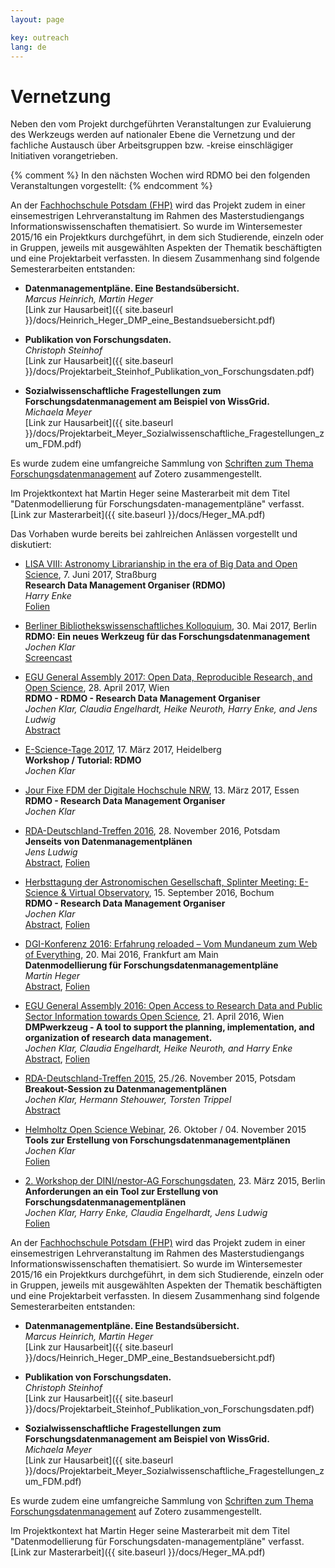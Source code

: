 ```yaml
---
layout: page

key: outreach
lang: de
---
```


Vernetzung
==========

Neben den vom Projekt durchgeführten Veranstaltungen zur Evaluierung des Werkzeugs werden auf nationaler Ebene die Vernetzung und der fachliche Austausch über Arbeitsgruppen bzw. -kreise einschlägiger Initiativen vorangetrieben.

{% comment %}
In den nächsten Wochen wird RDMO bei den folgenden Veranstaltungen vorgestellt:
{% endcomment %}

An der [Fachhochschule Potsdam (FHP)](http://www.fh-potsdam.de/) wird das Projekt zudem in einer einsemestrigen Lehrveranstaltung im Rahmen des Masterstudiengangs Informationswissenschaften thematisiert. So wurde im Wintersemester 2015/16 ein Projektkurs durchgeführt, in dem sich Studierende, einzeln oder in Gruppen, jeweils mit ausgewählten Aspekten der Thematik beschäftigten und eine Projektarbeit verfassten. In diesem Zusammenhang sind folgende Semesterarbeiten entstanden:

* **Datenmanagementpläne. Eine Bestandsübersicht.**  
*Marcus Heinrich, Martin Heger*  
[Link zur Hausarbeit]({{ site.baseurl }}/docs/Heinrich_Heger_DMP_eine_Bestandsuebersicht.pdf)  

* **Publikation von Forschungsdaten.**  
*Christoph Steinhof*  
[Link zur Hausarbeit]({{ site.baseurl }}/docs/Projektarbeit_Steinhof_Publikation_von_Forschungsdaten.pdf)  

* **Sozialwissenschaftliche Fragestellungen zum Forschungsdatenmanagement am Beispiel von WissGrid.**   
*Michaela Meyer*  
[Link zur Hausarbeit]({{ site.baseurl }}/docs/Projektarbeit_Meyer_Sozialwissenschaftliche_Fragestellungen_zum_FDM.pdf)  

Es wurde zudem eine umfangreiche Sammlung von [Schriften zum Thema Forschungsdatenmanagement](https://www.zotero.org/groups/forschungsdaten/items) auf Zotero zusammengestellt.

Im Projektkontext hat Martin Heger seine Masterarbeit mit dem Titel "Datenmodellierung für Forschungsdaten-managementpläne" verfasst.
[Link zur Masterarbeit]({{ site.baseurl }}/docs/Heger_MA.pdf)  
                                                                 

Das Vorhaben wurde bereits bei zahlreichen Anlässen vorgestellt und diskutiert:

* [LISA VIII: Astronomy Librarianship in the era of Big Data and Open Science](http://cds.u-strasbg.fr/meetings/Lisa8/), 7. Juni 2017, Straßburg   
**Research Data Management Organiser (RDMO)**  
*Harry Enke*  
[Folien](http://cds.u-strasbg.fr/meetings/Lisa8/public/presentations/wednesday/afternoon/08_RDMO-Talk-LISAVIII.pdf)  
  

* [Berliner Bibliothekswissenschaftliches Kolloquium](https://www.ibi.hu-berlin.de/de/bbk/abstracts/ss17/klar), 30. Mai 2017, Berlin  
**RDMO: Ein neues Werkzeug für das Forschungsdatenmanagement**  
*Jochen Klar*  
[Screencast](https://www.ibi.hu-berlin.de/de/bbk/abstracts/ss17/klar)  
  

* [EGU General Assembly 2017: Open Data, Reproducible Research, and Open Science](http://meetingorganizer.copernicus.org/EGU2017/orals/23924), 28. April 2017, Wien  
**RDMO - RDMO - Research Data Management Organiser**  
*Jochen Klar, Claudia Engelhardt, Heike Neuroth, Harry Enke, and Jens Ludwig*  
[Abstract](http://meetingorganizer.copernicus.org/EGU2017/EGU2017-15760.pdf)  
  

* [E-Science-Tage 2017](https://e-science-tage.de/de/tagung), 17. März 2017, Heidelberg  
**Workshop / Tutorial: RDMO**  
*Jochen Klar*  
  
* [Jour Fixe FDM der Digitale Hochschule NRW](https://www.dh-nrw.de/termine/aktuelle-termine/9-jour-fixe-fdm-13032017/), 13. März 2017, Essen  
**RDMO - Research Data Management Organiser**  
*Jochen Klar*  
  

* [RDA-Deutschland-Treffen 2016](http://os.helmholtz.de/de/bewusstsein-schaerfen/workshops/rda-de-16/), 28. November 2016, Potsdam   
**Jenseits von Datenmanagementplänen**   
*Jens Ludwig*   
[Abstract](http://os.helmholtz.de/de/bewusstsein-schaerfen/workshops/rda-de-16/sessionabstracts/#c6993), [Folien](http://os.helmholtz.de/fileadmin/user_upload/os.helmholtz.de/Workshops/rda_de_16_ludwig.pdf)   
  

*  [Herbsttagung der Astronomischen Gesellschaft, Splinter Meeting: E-Science & Virtual Observatory](https://escience.aip.de/ag2016/), 15. September 2016, Bochum  
**RDMO - Research Data Management Organiser**  
*Jochen Klar*  
[Abstract](https://www.ag2016.de/PDF/S5-63.pdf), [Folien](https://escience.aip.de/ag2016/klar_AG2016.pdf)  
  

* [DGI-Konferenz 2016: Erfahrung reloaded – Vom Mundaneum zum Web of Everything](http://dgi-info.de/events/dgi-konferenz-erfahrung-reloaded-vom-mundaneum-zum-web-of-everything/), 20. Mai 2016, Frankfurt am Main  
**Datenmodellierung für Forschungsdatenmanagementpläne**   
*Martin Heger*  
[Abstract](http://dgi-info.de/wp-content/uploads/2015/11/Heger_DGI2016.pdf), [Folien](http://dgi-info.de/wp-content/uploads/2015/11/DGI-Pr%C3%A4sentation_Martin-Heger.pdf)  
  

* [EGU General Assembly 2016: Open Access to Research Data and Public Sector Information towards Open Science](http://www.egu2016.eu/), 21. April 2016, Wien  
**DMPwerkzeug - A tool to support the planning, implementation, and  
organization of research data management.**  
*Jochen Klar, Claudia Engelhardt, Heike Neuroth, and Harry Enke*  
[Abstract](http://meetingorganizer.copernicus.org/EGU2016/EGU2016-16394.pdf), [Folien](http://presentations.copernicus.org/EGU2016-16394_presentation.pdf)  
  

* [RDA-Deutschland-Treffen 2015](http://os.helmholtz.de/de/bewusstsein-schaerfen/workshops/rda-de-15/), 25./26. November 2015, Potsdam  
**Breakout-Session zu Datenmanagementplänen**  
*Jochen Klar, Hermann Stehouwer, Torsten Trippel*  
[Abstract](http://os.helmholtz.de/de/bewusstsein-schaerfen/workshops/rda-de-15/sessionabstracts/#c2115)   
  

* [Helmholtz Open Science Webinar](http://os.helmholtz.de/de/bewusstsein-schaerfen/workshops/webinare-zu-forschungsdaten/), 26. Oktober / 04. November 2015  
**Tools zur Erstellung von Forschungsdatenmanagementplänen**  
*Jochen Klar*  
[Folien](http://os.helmholtz.de/fileadmin/user_upload/os.helmholtz.de/Workshops/helmholtz_datenwebinar30_klar.pdf)  
  

* [2. Workshop der DINI/nestor-AG Forschungsdaten](http://www.forschungsdaten.org/index.php/DINI-nestor-WS2), 23. März 2015, Berlin  
**Anforderungen an ein Tool zur Erstellung von Forschungsdatenmanagementplänen**  
*Jochen Klar, Harry Enke, Claudia Engelhardt, Jens Ludwig*  
[Folien](http://www.forschungsdaten.org/images/2/27/07--klar--anforderungen-tool.pdf)  
  


An der [Fachhochschule Potsdam (FHP)](http://www.fh-potsdam.de/) wird das Projekt zudem in einer einsemestrigen Lehrveranstaltung im Rahmen des Masterstudiengangs Informationswissenschaften thematisiert. So wurde im Wintersemester 2015/16 ein Projektkurs durchgeführt, in dem sich Studierende, einzeln oder in Gruppen, jeweils mit ausgewählten Aspekten der Thematik beschäftigten und eine Projektarbeit verfassten. In diesem Zusammenhang sind folgende Semesterarbeiten entstanden:

* **Datenmanagementpläne. Eine Bestandsübersicht.**  
*Marcus Heinrich, Martin Heger*  
[Link zur Hausarbeit]({{ site.baseurl }}/docs/Heinrich_Heger_DMP_eine_Bestandsuebersicht.pdf)

* **Publikation von Forschungsdaten.**  
*Christoph Steinhof*  
[Link zur Hausarbeit]({{ site.baseurl }}/docs/Projektarbeit_Steinhof_Publikation_von_Forschungsdaten.pdf)

* **Sozialwissenschaftliche Fragestellungen zum Forschungsdatenmanagement am Beispiel von WissGrid.**  
*Michaela Meyer*  
[Link zur Hausarbeit]({{ site.baseurl }}/docs/Projektarbeit_Meyer_Sozialwissenschaftliche_Fragestellungen_zum_FDM.pdf)

Es wurde zudem eine umfangreiche Sammlung von [Schriften zum Thema Forschungsdatenmanagement](https://www.zotero.org/groups/forschungsdaten/items) auf Zotero zusammengestellt.

Im Projektkontext hat Martin Heger seine Masterarbeit mit dem Titel "Datenmodellierung für Forschungsdaten-managementpläne" verfasst. [Link zur Masterarbeit]({{ site.baseurl }}/docs/Heger_MA.pdf)

